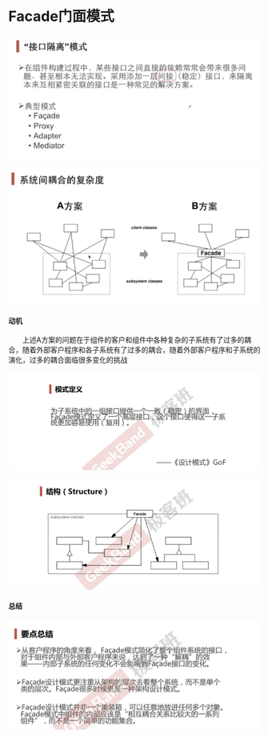 # Facade门面模式

![](image/image.png)

![](image/image_1.png)

#### 动机

&ensp;&ensp;&ensp;&ensp;上述A方案的问题在于组件的客户和组件中各种复杂的子系统有了过多的耦合，随着外部客户程序和各子系统有了过多的耦合，随着外部客户程序和子系统的演化，过多的耦合面临很多变化的挑战



![](image/image_2.png)

![](image/image_3.png)

#### 总结

![](image/image_4.png)

